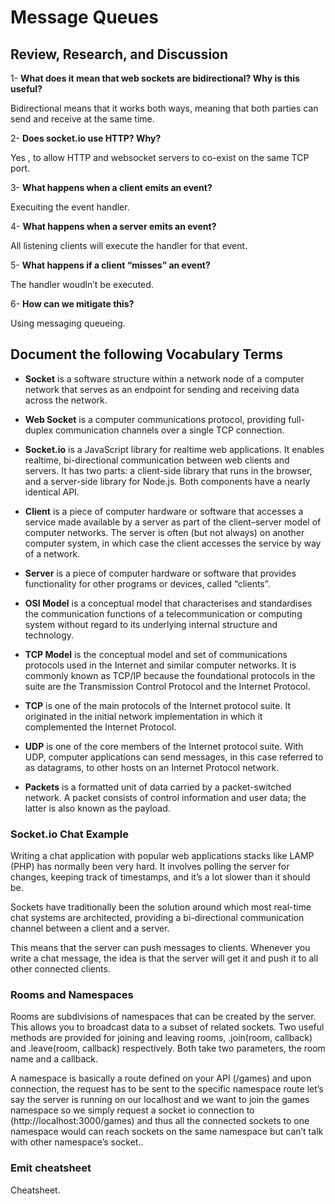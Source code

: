# Message Queues

## Review, Research, and Discussion

1- **What does it mean that web sockets are bidirectional? Why is this useful?**

  Bidirectional means that it works both ways, meaning that both parties can send and receive at the same time.

2- **Does socket.io use HTTP? Why?**

  Yes , to allow HTTP and websocket servers to co-exist on the same TCP port.

3- **What happens when a client emits an event?**

  Execuiting the event handler.

4- **What happens when a server emits an event?**

  All listening clients will execute the handler for that event.

5- **What happens if a client “misses” an event?**

  The handler woudln’t be executed.

6- **How can we mitigate this?**

  Using messaging queueing.

## Document the following Vocabulary Terms

- **Socket** is a software structure within a network node of a computer network that serves as an endpoint for sending and receiving data across the network.

- **Web Socket** is a computer communications protocol, providing full-duplex communication channels over a single TCP connection.

- **Socket.io** is a JavaScript library for realtime web applications. It enables realtime, bi-directional communication between web clients and servers. It has two parts: a client-side library that runs in the browser, and a server-side library for Node.js. Both components have a nearly identical API.

- **Client** is a piece of computer hardware or software that accesses a service made available by a server as part of the client–server model of computer networks. The server is often (but not always) on another computer system, in which case the client accesses the service by way of a network.

- **Server** is a piece of computer hardware or software that provides functionality for other programs or devices, called “clients”.

- **OSI Model** is a conceptual model that characterises and standardises the communication functions of a telecommunication or computing system without regard to its underlying internal structure and technology.

- **TCP Model** is the conceptual model and set of communications protocols used in the Internet and similar computer networks. It is commonly known as TCP/IP because the foundational protocols in the suite are the Transmission Control Protocol and the Internet Protocol.

- **TCP** is one of the main protocols of the Internet protocol suite. It originated in the initial network implementation in which it complemented the Internet Protocol.

- **UDP** is one of the core members of the Internet protocol suite. With UDP, computer applications can send messages, in this case referred to as datagrams, to other hosts on an Internet Protocol network.

- **Packets** is a formatted unit of data carried by a packet-switched network. A packet consists of control information and user data; the latter is also known as the payload.

### Socket.io Chat Example

  Writing a chat application with popular web applications stacks like LAMP (PHP) has normally been very hard. It involves polling the server for changes, keeping track of timestamps, and it’s a lot slower than it should be.

  Sockets have traditionally been the solution around which most real-time chat systems are architected, providing a bi-directional communication channel between a client and a server.

  This means that the server can push messages to clients. Whenever you write a chat message, the idea is that the server will get it and push it to all other connected clients.

### Rooms and Namespaces

  Rooms are subdivisions of namespaces that can be created by the server. This allows you to broadcast data to a subset of related sockets. Two useful methods are provided for joining and leaving rooms, .join(room, callback) and .leave(room, callback) respectively. Both take two parameters, the room name and a callback.

  A namespace is basically a route defined on your API (/games) and upon connection, the request has to be sent to the specific namespace route let’s say the server is running on our localhost and we want to join the games namespace so we simply request a socket io connection to (http://localhost:3000/games) and thus all the connected sockets to one namespace would can reach sockets on the same namespace but can’t talk with other namespace’s socket..

### Emit cheatsheet

  Cheatsheet.
